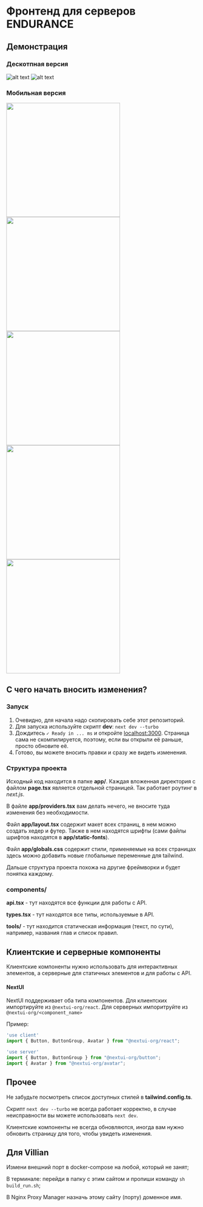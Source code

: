 # Фронтенд для серверов ENDURANCE

## Демонстрация
### Дескотпная версия
![alt text](demo/main_servers.png)
![alt text](demo/top.png)
### Мобильная версия
<p float="left">
  <img src="demo/mobile/main_servers.png" width="300" />
  <img src="demo/mobile/main_banner_stasts.png" width="300" /> 
  <img src="demo/mobile/main_top.png" width="300" />
  <img src="demo/mobile/boosters.png" width="300" />
  <img src="demo/mobile/top_old.png" width="300" />
</p>

## С чего начать вносить изменения?

### Запуск

1. Очевидно, для начала надо скопировать себе этот репозиторий.
2. Для запуска используйте скрипт **dev**: ```next dev --turbo```
3. Дождитесь `✓ Ready in ... ms` и откройте [localhost:3000](http://localhost:3000). Страница сама не скомпилируется, поэтому, если вы открыли её раньше, просто обновите её.
4. Готово, вы можете вносить правки и сразу же видеть изменения. 

### Структура проекта
Исходный код находится в папке **app/**. Каждая вложенная директория с файлом **page.tsx** является отдельной страницей. Так работает роутинг в *next.js*.

В файле **app/providers.tsx** вам делать нечего, не вносите туда изменения без необходимости.

Файл **app/layout.tsx** содержит макет всех страниц, в нем можно создать хедер и футер. Также в нем находятся шрифты (сами файлы шрифтов находятся в **app/static-fonts**).

Файл **app/globals.css** содержит стили, применяемые на всех страницах здесь можно добавить новые глобальные переменные для tailwind.

Дальше структура проекта похожа на другие фреймворки и будет понятка каждому.

### components/
**api.tsx** - тут находятся все функции для работы с API.

**types.tsx** - тут находятся все типы, используемые в API.

**tools/** - тут находится статическая информация (текст, по сути), например, названия глав и список правил.

## Клиентские и серверные компоненты

Клиентские компоненты нужно использовать для интерактивных элементов, а серверные для статичных элементов и для работы с API.
#### NextUI
NextUI поддерживает оба типа компонентов. Для клиентских импортируйте из `@nextui-org/react`. Для серверных импоритруйте из `@nextui-org/<component_name>`

Пример:
```typescript
'use client'
import { Button, ButtonGroup, Avatar } from "@nextui-org/react";
```
```typescript
'use server'
import { Button, ButtonGroup } from "@nextui-org/button";
import { Avatar } from "@nextui-org/avatar";
```

## Прочее
Не забудьте посмотреть список доступных стилей в **tailwind.config.ts**.

Скрипт `next dev --turbo` не всегда работает корректно, в случае неисправности вы можете использовать `next dev`.

Клиентские компоненты не всегда обновляются, иногда вам нужно обновить страницу для того, чтобы увидеть изменения.

## Для Villian
Измени внешний порт в docker-compose на любой, который не занят;

В терминале: перейди в папку с этим сайтом и пропиши команду `sh build_run.sh`;

В Nginx Proxy Manager назначь этому сайту (порту) доменное имя.



